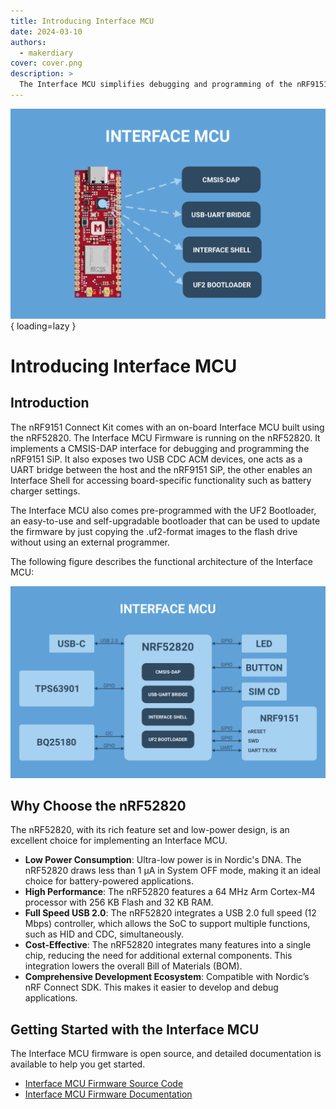 ```yaml
---
title: Introducing Interface MCU
date: 2024-03-10
authors:
  - makerdiary
cover: cover.png
description: >
  The Interface MCU simplifies debugging and programming of the nRF9151 SiP without external tools and provides access to board-specific features.
---
```


![](cover.png){ loading=lazy }

# Introducing Interface MCU

## Introduction

The nRF9151 Connect Kit comes with an on-board Interface MCU built using the nRF52820. The Interface MCU Firmware is running on the nRF52820. It implements a CMSIS-DAP interface for debugging and programming the nRF9151 SiP. It also exposes two USB CDC ACM devices, one acts as a UART bridge between the host and the nRF9151 SiP, the other enables an Interface Shell for accessing board-specific functionality such as battery charger settings.

The Interface MCU also comes pre-programmed with the UF2 Bootloader, an easy-to-use and self-upgradable bootloader that can be used to update the firmware by just copying the .uf2-format images to the flash drive without using an external programmer.

The following figure describes the functional architecture of the Interface MCU:

![](./../../../assets/images/ifmcu_arch.png)

## Why Choose the nRF52820

The nRF52820, with its rich feature set and low-power design, is an excellent choice for implementing an Interface MCU.

- __Low Power Consumption__: Ultra-low power is in Nordic's DNA. The nRF52820 draws less than 1 µA in System OFF mode, making it an ideal choice for battery-powered applications.
- __High Performance__: The nRF52820 features a 64 MHz Arm Cortex-M4 processor with 256 KB Flash and 32 KB RAM.
- __Full Speed USB 2.0__: The nRF52820 integrates a USB 2.0 full speed (12 Mbps) controller, which allows the SoC to support multiple functions, such as HID and CDC, simultaneously.
- __Cost-Effective__: The nRF52820 integrates many features into a single chip, reducing the need for additional external components. This integration lowers the overall Bill of Materials (BOM).
- __Comprehensive Development Ecosystem__: Compatible with Nordic’s nRF Connect SDK. This makes it easier to develop and debug applications.

## Getting Started with the Interface MCU

The Interface MCU firmware is open source, and detailed documentation is available to help you get started.

<div class="grid cards" markdown>

-   [Interface MCU Firmware Source Code]
-   [Interface MCU Firmware Documentation]

</div>

[Interface MCU Firmware Source Code]: https://github.com/makerdiary/nrf9151-connectkit/tree/main/applications/ifmcu_firmware
[Interface MCU Firmware Documentation]: ./../../../guides/ncs/applications/ifmcu.md
